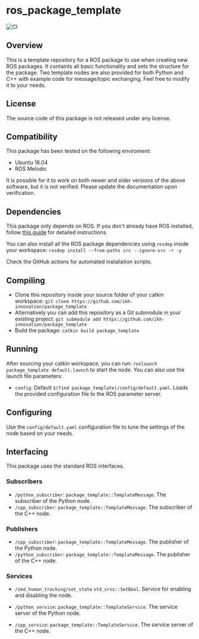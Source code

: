 # ros_package_template

![CI](https://github.com/LMS-Robotics-VR/package_template/workflows/CI/badge.svg)

## Overview

This is a template repository for a ROS package to use when creating new ROS packages.
It containts all basic functionality and sets the structure for the package. 
Two template nodes are also provided for both Python and C++ with example code for message/topic exchanging.
Feel free to modify it to your needs.

## License 

The source code of this package is not released under any license.

## Compatibility

This package has been tested on the following enviroment:

* Ubuntu 18.04
* ROS Melodic

It is possible for it to work on both newer and older versions of the above software, but it is not verified. Please update the documentation upon verification.

## Dependencies

This package only depends on ROS. If you don't already have ROS installed, follow [this guide](http://wiki.ros.org/melodic/Installation/Ubuntu/) for detailed instructions.

You can also install all the ROS package dependencies using `rosdep` inside your workspace: `rosdep install --from-paths src --ignore-src -r -y`

Check the GitHub actions for automated installation scripts.


## Compiling

* Clone this repository inside your source folder of your catkin workspace: `git clone https://github.com/ikh-innovation/package_template`
* Alternatively you can add this repository as a Git submodule in your existing project: `git submodule add https://github.com/ikh-innovation/package_template`
* Build the package: `catkin build package_template`

## Running

After sourcing your catkin workspace, you can run: `roslaunch package_template default.launch` to start the node.
You can also use the launch file parameters:

* `config`: Default `$(find package_template)/config/default.yaml`. Loads the provided configuration file to the ROS parameter server.

## Configuring

Use the `config/default.yaml` configuration file to tune the settings of the node based on your needs.

## Interfacing

This package uses the standard ROS interfaces.

### Subscribers

* `/python_subscriber`: `package_template::TemplateMessage`. The subscriber of the Python node.
* `/cpp_subscriber`: `package_template::TemplateMessage`. The subscriber of the C++ node.

### Publishers

* `/cpp_subscriber`: `package_template::TemplateMessage`. The publisher of the Python node.
* `/python_subscriber`: `package_template::TemplateMessage`. The publisher of the C++ node.

### Services

* `/zed_human_tracking/set_state`  `std_srvs::SetBool`. Service for enabling and disabling the node.

* `/python_service`: `package_template::TemplateService`. The service server of the Python node.
* `/cpp_service`: `package_template::TemplateService`. The service server of the C++ node.
